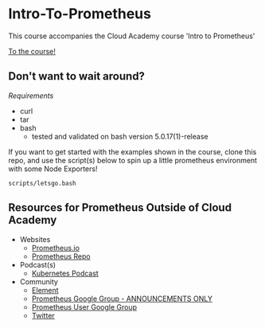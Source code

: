 # Intro-To-Prometheus

This course accompanies the Cloud Academy course 'Intro to Prometheus'

[To the course!](https://www.example.com)

## Don't want to wait around? 

*Requirements*
- curl
- tar
- bash 
  - tested and validated on bash version 5.0.17(1)-release

If you want to get started with the examples shown in the course, clone this repo, and use the script(s) below to spin up a little prometheus environment with some Node Exporters!

```
scripts/letsgo.bash
```

## Resources for Prometheus Outside of Cloud Academy

- Websites
  - [Prometheus.io](https://prometheus.io/)
  - [Prometheus Repo](https://github.com/prometheus/prometheus)
- Podcast(s)
  - [Kubernetes Podcast](https://kubernetespodcast.com/episode/037-prometheus-and-openmetrics/)
- Community
  - [Element](https://app.element.io/#/room/#prometheus:matrix.org)
  - [Prometheus Google Group - ANNOUNCEMENTS ONLY](https://groups.google.com/g/prometheus-announce)
  - [Prometheus User Google Group](https://groups.google.com/g/prometheus-users)
  - [Twitter](https://twitter.com/PrometheusIO)